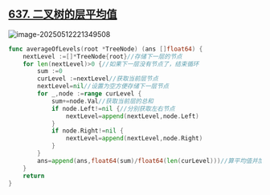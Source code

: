 ## [637. 二叉树的层平均值](https://leetcode.cn/problems/average-of-levels-in-binary-tree/) 

![image-20250512221349508](https://gggzxh.oss-cn-beijing.aliyuncs.com/img/20250512221349508.png) 

```go
func averageOfLevels(root *TreeNode) (ans []float64) {
    nextLevel :=[]*TreeNode{root}//存储下一层的节点
    for len(nextLevel)>0 {//如果下一层没有节点了，结束循环
        sum :=0
        curLevel :=nextLevel//获取当前层节点
        nextLevel=nil//设置为空方便存储下一层节点
        for _,node :=range curLevel {
            sum+=node.Val//获取当前层的总和
            if node.Left!=nil {//分别获取左右节点
                nextLevel=append(nextLevel,node.Left)
            }
            if node.Right!=nil {
                nextLevel=append(nextLevel,node.Right)
            }
        }
        ans=append(ans,float64(sum)/float64(len(curLevel)))//算平均值并加入到结果数组中
    }
    return 
}
```

